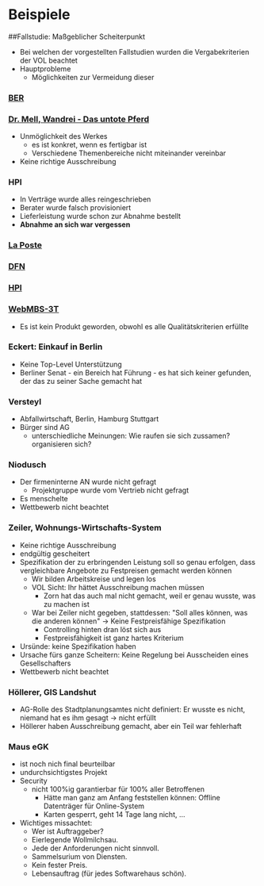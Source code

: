 # Beispiele

##Fallstudie: Maßgeblicher Scheiterpunkt
* Bei welchen der vorgestellten Fallstudien wurden die Vergabekriterien der VOL beachtet
* Hauptprobleme
    * Möglichkeiten zur Vermeidung dieser

### [BER](/Fallstudie-BER)

### [Dr. Mell, Wandrei - Das untote Pferd](/Fallstudie-Mell-Das-Untote-Pferd)
* Unmöglichkeit des Werkes
    * es ist konkret, wenn es fertigbar ist
    * Verschiedene Themenbereiche nicht miteinander vereinbar
* Keine richtige Ausschreibung

### HPI
* In Verträge wurde alles reingeschrieben
* Berater wurde falsch provisioniert
* Lieferleistung wurde schon zur Abnahme bestellt
* **Abnahme an sich war vergessen**

### [La Poste](/Fallstudie-La-Poste)

### [DFN](/Fallstudie-DFN)

### [HPI](/Fallstudie-HPI)

### [WebMBS-3T](/WebMBS-3T)
* Es ist kein Produkt geworden, obwohl es alle Qualitätskriterien erfüllte

### Eckert: Einkauf in Berlin
* Keine Top-Level Unterstützung
* Berliner Senat - ein Bereich hat Führung - es hat sich keiner gefunden, der das zu seiner Sache gemacht hat

### Versteyl
* Abfallwirtschaft, Berlin, Hamburg Stuttgart
* Bürger sind AG
    * unterschiedliche Meinungen: Wie raufen sie sich zussamen? organisieren sich?

### Niodusch
* Der firmeninterne AN wurde nicht gefragt
    * Projektgruppe wurde vom Vertrieb nicht gefragt
* Es menschelte
* Wettbewerb nicht beachtet

### Zeiler, Wohnungs-Wirtschafts-System
* Keine richtige Ausschreibung
* endgültig gescheitert
* Spezifikation der zu erbringenden Leistung soll so genau erfolgen, dass vergleichbare Angebote zu Festpreisen gemacht werden können
    * Wir bilden Arbeitskreise und legen los
    * VOL Sicht: Ihr hättet Ausschreibung machen müssen
        * Zorn hat das auch mal nicht gemacht, weil er genau wusste, was zu machen ist
    * War bei Zeiler nicht gegeben, stattdessen: "Soll alles können, was die anderen können" -> Keine Festpreisfähige Spezifikation
        * Controlling hinten dran löst sich aus
        * Festpreisfähigkeit ist ganz hartes Kriterium
* Ursünde: keine Spezifikation haben
* Ursache fürs ganze Scheitern: Keine Regelung bei Ausscheiden eines Gesellschafters
* Wettbewerb nicht beachtet

### Höllerer, GIS Landshut
* AG-Rolle des Stadtplanungsamtes nicht definiert: Er wusste es nicht, niemand hat es ihm gesagt -> nicht erfüllt
* Höllerer haben Ausschreibung gemacht, aber ein Teil war fehlerhaft

### Maus eGK
* ist noch nich final beurteilbar
* undurchsichtigstes Projekt
* Security
    * nicht 100%ig garantierbar für 100% aller Betroffenen
        * Hätte man ganz am Anfang feststellen können: Offline Datenträger für Online-System
        * Karten gesperrt, geht 14 Tage lang nicht, ...
* Wichtiges missachtet:
    * Wer ist Auftraggeber? 
    * Eierlegende Wollmilchsau.  
    * Jede der Anforderungen nicht sinnvoll.  
    * Sammelsurium von Diensten.  
    * Kein fester Preis.  
    * Lebensauftrag (für jedes Softwarehaus schön).